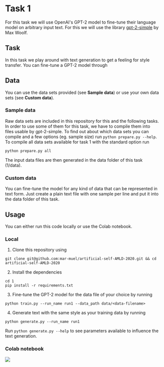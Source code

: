 # Task 1

For this task we will use OpenAI's GPT-2 model to fine-tune their language model on arbitrary input text. For this we will use the library [gpt-2-simple](https://github.com/minimaxir/gpt-2-simple/) by Max Woolf.

## Task
In this task we play around with text generation to get a feeling for style transfer. You can fine-tune a GPT-2 model through

## Data
You can use the data sets provided (see **Sample data**) or use your own data sets (see **Custom data**).

### Sample data
Raw data sets are included in this repository for this and the following tasks. In order to use some of them for this task, we have to compile them into files usable by gpt-2-simple.
To find out about which data sets you can compile and a few options (eg. sample size) run `python prepare.py --help`. To compile all data sets available for task 1 with the standard option run
```
python prepare.py all
```
The input data files are then generated in the data folder of this task (1/data).

### Custom data
You can fine-tune the model for any kind of data that can be represented in text form. Just create a plain text file with one sample per line and put it into the data folder of this task.

## Usage
You can either run this code locally or use the Colab notebook.

### Local
1. Clone this repository using
```
git clone git@github.com:mar-muel/artificial-self-AMLD-2020.git && cd artificial-self-AMLD-2020
```
2. Install the dependencies
```
cd 1
pip install -r requirements.txt
```
3. Fine-tune the GPT-2 model for the data file of your choice by running
```
python train.py --run_name run1 --data_path data/<data-filename>
```
4. Generate text with the same style as your training data by running
```
python generate.py --run_name run1
```
Run `python generate.py --help` to see parameters available to influence the text generation.

### Colab notebook

[![](https://colab.research.google.com/assets/colab-badge.svg)](https://colab.research.google.com/drive/1lk9iZnD5mkAf29FCN3QmcSssFDrWjE8W)

